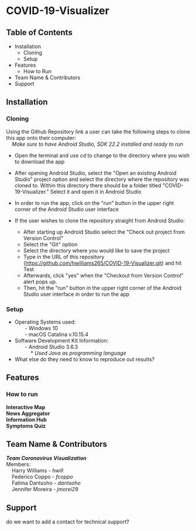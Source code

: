 # COVID-19-Visualizer
## Table of Contents
* Installation
  * Cloning 
  * Setup
* Features
  * How to Run
* Team Name & Contributors
* Support

## Installation
### Cloning
Using the Github Repository link a user can take the following steps to clone this app onto their computer: <br/>
&nbsp;&nbsp;&nbsp;&nbsp;*Make sure to have Android Studio, SDK 22.2 installed and ready to run* 
  * Open the terminal and use *cd* to change to the directory where you wish to download the app
  * After opening Android Studio, select the "Open an existing Android Studio" project option and select the directory where the repository was cloned to. Within this directory there should be a folder titled "COVID-19-Visualizer." Select it and open it in Android Studio
  * In order to run the app, click on the "run" button in the upper right corner of the Android Studio user interface

* If the user wishes to clone the repository straight from Android Studio: 
  * After starting up Android Studio select the "Check out project from Version Control"
  * Select the "Git" option
  * Select the directory where you would like to save the project
  * Type in the URL of this repository (https://github.com/hwilliams265/COVID-19-Visualizer.git) and hit Test
  * Afterwards, click "yes" when the "Checkout from Version Control" alert pops up.
  * Then, hit the "run" button in the upper right corner of the Android Studio user interface in order to run the app 
### Setup
   * Operating Systems used: <br/>
   &nbsp;&nbsp;&nbsp;&nbsp;&nbsp;&nbsp;   - Windows 10 <br/>
   &nbsp;&nbsp;&nbsp;&nbsp;&nbsp;&nbsp;   - macOS Catalina v.10.15.4
   * Software Development Kit Information: <br/>
   &nbsp;&nbsp;&nbsp;&nbsp;&nbsp;&nbsp;   - Android Studio 3.6.3 <br/>
   &nbsp;&nbsp;&nbsp;&nbsp;&nbsp;&nbsp;&nbsp;&nbsp;&nbsp;&nbsp; * *Used Java as programming language*   
   * What else do they need to know to reproduce out results?
   
## Features
### How to run
**Interactive Map** <br/>
**News Aggregator** <br/>
**Information Hub** <br/>
**Symptoms Quiz** <br/>

## Team Name & Contributors
***Team Coronavirus Visualization*** <br/>
Members: <br/>
&nbsp;&nbsp;&nbsp;&nbsp;Harry Williams - *hwill* <br/>
&nbsp;&nbsp;&nbsp;&nbsp;Federico Coppo - *fcoppo* <br/>
&nbsp;&nbsp;&nbsp;&nbsp;Fatima Dantsoho - *dantsoho* <br/>
&nbsp;&nbsp;&nbsp;&nbsp;Jennifer Moreira - *jmorei29* <br/>
  
## Support
  do we want to add a contact for technical support?
